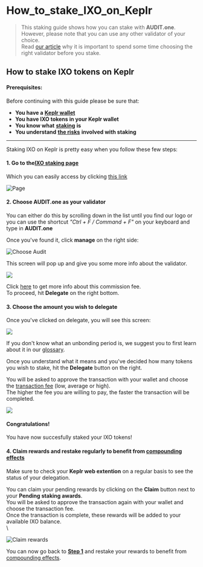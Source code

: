 # How\_to\_stake\_IXO\_on\_Keplr

> This staking guide shows how you can stake with **AUDIT.one**.\
> However, please note that you can use any other validator of your choice.\
> Read [our article](importance\_of\_choosing\_the\_right\_validator.md) why it is important to spend some time choosing the right validator before you stake.

## How to stake IXO tokens on Keplr

#### Prerequisites:

Before continuing with this guide please be sure that:

* **You have a** [**Keplr wallet**](how\_to\_create\_a\_keplr\_wallet.md)
* **You have IXO tokens in your Keplr wallet**
* **You know what** [**staking**](what\_is\_staking.md) **is**
* **You understand** [**the risks**](risks\_of\_staking.md) **involved with staking**

***

Staking IXO on Keplr is pretty easy when you follow these few steps:

#### **1. Go to the**[**IXO staking page**](https://wallet.keplr.app/#/impacthub/stake)

Which you can easily access by clicking [this link](https://wallet.keplr.app/#/impacthub/stake)

![Page](https://user-images.githubusercontent.com/95366163/148811740-041919d5-51a3-4008-b959-a1e570876dba.png)

#### **2. Choose AUDIT.one as your validator**

You can either do this by scrolling down in the list until you find our logo or you can use the shortcut _"Ctrl + F / Command + F"_ on your keyboard and type in **AUDIT.one**

Once you've found it, click **manage** on the right side:

![Choose Audit](https://user-images.githubusercontent.com/95366163/148811769-28284f59-c37f-4010-b241-39a01e154908.png)

This screen will pop up and give you some more info about the validator.

![](https://user-images.githubusercontent.com/95366163/148812731-2b13f459-f395-4501-858d-df22737edd90.png)

Click [here](validator\_fee.md) to get more info about this commission fee.\
To proceed, hit **Delegate** on the right bottom.

#### **3. Choose the amount you wish to delegate**

Once you've clicked on delegate, you will see this screen:

![](https://user-images.githubusercontent.com/95366163/148811858-9e95a737-ac2b-47a3-a6b9-e3525bd12bd5.png)

If you don't know what an unbonding period is, we suggest you to first learn about it in our [glossary](unbonding\_period.md).

Once you understand what it means and you've decided how many tokens you wish to stake, hit the **Delegate** button on the right.

You will be asked to approve the transaction with your wallet and choose the [transaction fee](transaction\_fees.md) (low, average or high).\
The higher the fee you are willing to pay, the faster the transaction will be completed.

![](https://user-images.githubusercontent.com/95366163/148811917-0c5bb4ab-1b9c-4906-acc6-013ad1e8ec63.png)

#### **Congratulations!**

You have now succesfully staked your IXO tokens!

#### **4. Claim rewards and restake regularly to benefit from** [**compounding effects**](compounding\_interest.md)

Make sure to check your **Keplr web extention** on a regular basis to see the status of your delegation.

You can claim your pending rewards by clicking on the **Claim** button next to your **Pending staking awards**.\
You will be asked to approve the transaction again with your wallet and choose the transaction fee.\
Once the transaction is complete, these rewards will be added to your available IXO balance.\
\


![Claim rewards](https://user-images.githubusercontent.com/95366163/148812377-e135852b-1bfd-41d8-a968-3549a5fdb5ad.png)

You can now go back to [**Step 1**](how\_to\_stake\_ixo\_on\_keplr.md#step1) and restake your rewards to benefit from [compounding effects](compounding\_interest.md).
